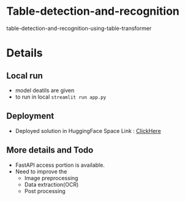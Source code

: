 # Table-detection-and-recognition
table-detection-and-recognition-using-table-transformer

# Details

## Local run
- model deatils are given
- to run in local ```streamlit run app.py```

## Deployment
- Deployed solution in HuggingFace Space Link : [ClickHere](https://huggingface.co/spaces/Abijith/Table-Detection-and-Recognition-using-DETR)

## More details and Todo
- FastAPI access portion is available.
- Need to improve the
    - Image preprocessing
    - Data extraction(OCR)
    - Post processing
